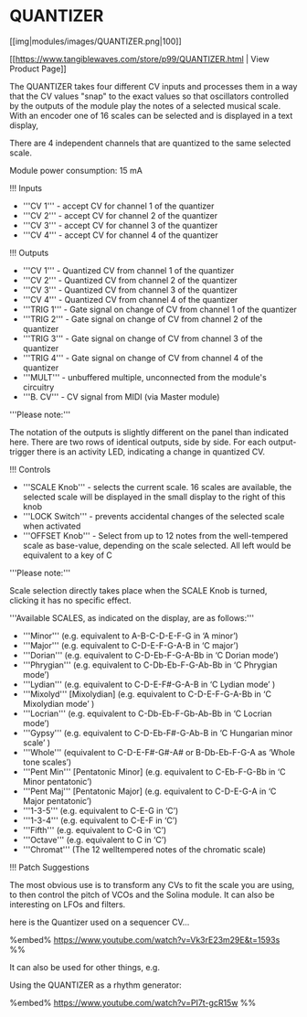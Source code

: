 # QUANTIZER
[[img|modules/images/QUANTIZER.png|100]]

[[https://www.tangiblewaves.com/store/p99/QUANTIZER.html | View Product Page]]

The QUANTIZER takes four different CV inputs and processes them in a way that the CV values "snap" to the exact values so that oscillators controlled by the outputs of the module play the notes of a selected musical scale. With an encoder one of 16 scales can be selected and is displayed in a text display,

There are 4 independent channels that are quantized to the same selected scale.

Module power consumption: 15 mA

!!! Inputs
* '''CV 1''' - accept CV for channel 1 of the quantizer
* '''CV 2''' - accept CV for channel 2 of the quantizer
* '''CV 3''' - accept CV for channel 3 of the quantizer
* '''CV 4''' - accept CV for channel 4 of the quantizer 

!!! Outputs
* '''CV 1''' - Quantized CV from channel 1 of the quantizer
* '''CV 2''' - Quantized CV from channel 2 of the quantizer
* '''CV 3''' - Quantized CV from channel 3 of the quantizer
* '''CV 4''' - Quantized CV from channel 4 of the quantizer 
* '''TRIG 1''' - Gate signal on change of CV from channel 1 of the quantizer
* '''TRIG 2''' - Gate signal on change of CV from channel 2 of the quantizer
* '''TRIG 3''' - Gate signal on change of CV from channel 3 of the quantizer
* '''TRIG 4''' - Gate signal on change of CV from channel 4 of the quantizer
* '''MULT''' - unbuffered multiple, unconnected from the module's circuitry 
* '''B. CV''' - CV signal from MIDI (via Master module)

'''Please note:''' 

The notation of the outputs is slightly different on the panel than indicated here. There are two rows of identical outputs, side by side. For each output-trigger there is an activity LED, indicating a change in quantized CV.

!!! Controls
* '''SCALE Knob''' - selects the current scale. 16 scales are available, the selected scale will be displayed in the small display to the right of this knob 
* '''LOCK Switch''' - prevents accidental changes of the selected scale when activated 
* '''OFFSET Knob''' - Select from up to 12 notes from the well-tempered scale as base-value, depending on the scale selected. All left would be equivalent to a key of C

'''Please note:''' 

Scale selection directly takes place when the SCALE Knob is turned, clicking it has no specific effect.

'''Available SCALES, as indicated on the display, are as follows:'''

* '''Minor''' (e.g. equivalent to A-B-C-D-E-F-G in ‘A minor’)
* '''Major''' (e.g. equivalent to C-D-E-F-G-A-B in ‘C major’)
* '''Dorian''' (e.g. equivalent to C-D-Eb-F-G-A-Bb in ‘C Dorian mode’)
* '''Phrygian''' (e.g. equivalent to C-Db-Eb-F-G-Ab-Bb in ‘C Phrygian mode’)
* '''Lydian''' (e.g. equivalent to C-D-E-F#-G-A-B in ‘C Lydian mode’ )
* '''Mixolyd''' [Mixolydian] (e.g. equivalent to C-D-E-F-G-A-Bb in ‘C Mixolydian mode’ )
* '''Locrian''' (e.g. equivalent to C-Db-Eb-F-Gb-Ab-Bb in ‘C Locrian mode’)
* '''Gypsy''' (e.g. equivalent to C-D-Eb-F#-G-Ab-B in ‘C Hungarian minor scale’ )
* '''Whole''' (equivalent to C-D-E-F#-G#-A# or B-Db-Eb-F-G-A as ‘Whole tone scales’)
* '''Pent Min''' [Pentatonic Minor] (e.g. equivalent to C-Eb-F-G-Bb in ‘C Minor pentatonic’)
* '''Pent Maj''' [Pentatonic Major] (e.g. equivalent to C-D-E-G-A in ‘C Major pentatonic’)
* '''1-3-5''' (e.g. equivalent to C-E-G in ‘C’)
* '''1-3-4''' (e.g. equivalent to C-E-F in ‘C’)
* '''Fifth''' (e.g. equivalent to C-G in ‘C’)
* '''Octave''' (e.g. equivalent to C in ‘C’)
* '''Chromat''' (The 12 welltempered notes of the chromatic scale)


!!! Patch Suggestions

The most obvious use is to transform any CVs to fit the scale you are using, to then control the pitch of VCOs and the Solina module. It can also be interesting on LFOs and filters.

here is the Quantizer used on a sequencer CV...

%embed% https://www.youtube.com/watch?v=Vk3rE23m29E&t=1593s %%

 It can also be used for other things, e.g.

Using the QUANTIZER as a rhythm generator:

%embed% https://www.youtube.com/watch?v=PI7t-gcR15w %%
